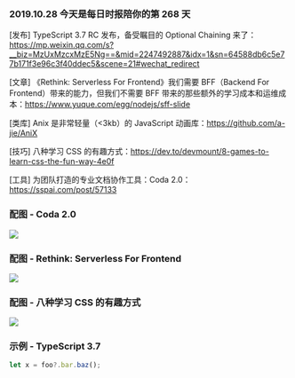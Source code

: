 ### 2019.10.28 今天是每日时报陪你的第 268 天

[发布] TypeScript 3.7 RC 发布，备受瞩目的 Optional Chaining 来了：<https://mp.weixin.qq.com/s?__biz=MzUxMzcxMzE5Ng==&mid=2247492887&idx=1&sn=64588db6c5e77b171f3e96c3f40ddec5&scene=21#wechat_redirect>

[文章] 《Rethink: Serverless For Frontend》我们需要 BFF（Backend For Frontend）带来的能力，但我们不需要 BFF 带来的那些额外的学习成本和运维成本：<https://www.yuque.com/egg/nodejs/sff-slide>

[类库] Anix 是非常轻量（<3kb）的 JavaScript 动画库：<https://github.com/a-jie/AniX>

[技巧] 八种学习 CSS 的有趣方式：<https://dev.to/devmount/8-games-to-learn-css-the-fun-way-4e0f>

[工具] 为团队打造的专业文档协作工具：Coda 2.0：<https://sspai.com/post/57133>

### 配图 - Coda 2.0
![](https://cdn.sspai.com/2019/10/24/657b80484851e78bb2c62c2649e86aeb.gif?imageView2/2/w/1120/q/90/interlace/1/ignore-error/1)

### 配图 - Rethink: Serverless For Frontend
![](https://cdn.nlark.com/yuque/0/2019/png/84182/1571624781820-7a458bc9-3517-41bc-8d1a-798ece632774.png)

### 配图 - 八种学习 CSS 的有趣方式
![](https://res.cloudinary.com/practicaldev/image/fetch/s--zf1BYKEF--/c_limit%2Cf_auto%2Cfl_progressive%2Cq_auto%2Cw_880/https://thepracticaldev.s3.amazonaws.com/i/2vnb6l1fqlqk73z3afyh.jpg)

### 示例 - TypeScript 3.7
```ts
let x = foo?.bar.baz();
```
